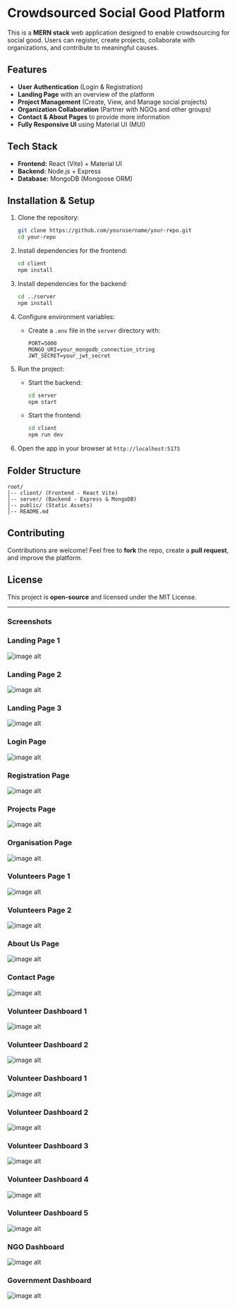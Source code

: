 # Crowdsourced Social Good Platform

This is a **MERN stack** web application designed to enable crowdsourcing for social good. Users can register, create projects, collaborate with organizations, and contribute to meaningful causes.

## Features

- **User Authentication** (Login & Registration)
- **Landing Page** with an overview of the platform
- **Project Management** (Create, View, and Manage social projects)
- **Organization Collaboration** (Partner with NGOs and other groups)
- **Contact & About Pages** to provide more information
- **Fully Responsive UI** using Material UI (MUI)

## Tech Stack

- **Frontend:** React (Vite) + Material UI
- **Backend:** Node.js + Express
- **Database:** MongoDB (Mongoose ORM)

## Installation & Setup

1. Clone the repository:
   ```sh
   git clone https://github.com/yourusername/your-repo.git
   cd your-repo
   ```

2. Install dependencies for the frontend:
   ```sh
   cd client
   npm install
   ```

3. Install dependencies for the backend:
   ```sh
   cd ../server
   npm install
   ```

4. Configure environment variables:
   - Create a `.env` file in the `server` directory with:
     ```env
     PORT=5000
     MONGO_URI=your_mongodb_connection_string
     JWT_SECRET=your_jwt_secret
     ```

5. Run the project:
   - Start the backend:
     ```sh
     cd server
     npm start
     ```
   - Start the frontend:
     ```sh
     cd client
     npm run dev
     ```

6. Open the app in your browser at `http://localhost:5173`

## Folder Structure

```
root/
│-- client/ (Frontend - React Vite)
│-- server/ (Backend - Express & MongoDB)
│-- public/ (Static Assets)
│-- README.md
```

## Contributing

Contributions are welcome! Feel free to **fork** the repo, create a **pull request**, and improve the platform.

## License

This project is **open-source** and licensed under the MIT License.

---

### Screenshots
### Landing Page 1
![image alt](https://github.com/Deepakravuri/CrowdImapct/blob/0411590d621a2348304824576d230ee951260ed0/Output_Images/Landing%20Page%201.png)
### Landing Page 2
![image alt](https://github.com/Deepakravuri/CrowdImapct/blob/304a48051de8f58512e42d8730dd741ddf36dc25/Output_Images/Landing%20Page%202.png)
### Landing Page 3
![image alt](https://github.com/Deepakravuri/CrowdImapct/blob/0a2c35922aed106e58e7fc2292f80be5f9f78c7c/Output_Images/Landing%20page%203.png)
### Login Page
![image alt](https://github.com/Deepakravuri/CrowdImapct/blob/0a2c35922aed106e58e7fc2292f80be5f9f78c7c/Output_Images/Login%20Page.png)
### Registration Page
![image alt](https://github.com/Deepakravuri/CrowdImapct/blob/0a2c35922aed106e58e7fc2292f80be5f9f78c7c/Output_Images/Registration%20Page.png)
### Projects Page
![image alt](https://github.com/Deepakravuri/CrowdImapct/blob/0a2c35922aed106e58e7fc2292f80be5f9f78c7c/Output_Images/Project%20Page.png)
### Organisation Page
![image alt](https://github.com/Deepakravuri/CrowdImapct/blob/0a2c35922aed106e58e7fc2292f80be5f9f78c7c/Output_Images/Organisation%20Page.png)
### Volunteers Page 1
![image alt](https://github.com/Deepakravuri/CrowdImapct/blob/0a2c35922aed106e58e7fc2292f80be5f9f78c7c/Output_Images/Volunter%20Page%201.png)
### Volunteers Page 2
![image alt](https://github.com/Deepakravuri/CrowdImapct/blob/0a2c35922aed106e58e7fc2292f80be5f9f78c7c/Output_Images/Volunteer%20Page%202.png)
### About Us Page
![image alt](https://github.com/Deepakravuri/CrowdImapct/blob/0a2c35922aed106e58e7fc2292f80be5f9f78c7c/Output_Images/About%20Us%20Page.png)
### Contact Page
![image alt](https://github.com/Deepakravuri/CrowdImapct/blob/0a2c35922aed106e58e7fc2292f80be5f9f78c7c/Output_Images/Contact%20Page.png)
### Volunteer Dashboard 1
![image alt](https://github.com/Deepakravuri/CrowdImapct/blob/0a2c35922aed106e58e7fc2292f80be5f9f78c7c/Output_Images/Volunteer%20dashboard%201.png)
### Volunteer Dashboard 2
![image alt](https://github.com/Deepakravuri/CrowdImapct/blob/0a2c35922aed106e58e7fc2292f80be5f9f78c7c/Output_Images/Volunteer%20dashboard%202.png)
### Volunteer Dashboard 1
![image alt](https://github.com/Deepakravuri/CrowdImapct/blob/0a2c35922aed106e58e7fc2292f80be5f9f78c7c/Output_Images/Volunteer%20dashboard%201.png)
### Volunteer Dashboard 2
![image alt](https://github.com/Deepakravuri/CrowdImapct/blob/0a2c35922aed106e58e7fc2292f80be5f9f78c7c/Output_Images/Volunteer%20dashboard%202.png)
### Volunteer Dashboard 3
![image alt](https://github.com/Deepakravuri/CrowdImapct/blob/0a2c35922aed106e58e7fc2292f80be5f9f78c7c/Output_Images/Volunteer%20dashboard%203.png)
### Volunteer Dashboard 4
![image alt](https://github.com/Deepakravuri/CrowdImapct/blob/0a2c35922aed106e58e7fc2292f80be5f9f78c7c/Output_Images/Volunteer%20dashboard%204.png)
### Volunteer Dashboard 5
![image alt](https://github.com/Deepakravuri/CrowdImapct/blob/0a2c35922aed106e58e7fc2292f80be5f9f78c7c/Output_Images/Volunteer%20dashboard%205.png)
### NGO Dashboard
![image alt](https://github.com/Deepakravuri/CrowdImapct/blob/0a2c35922aed106e58e7fc2292f80be5f9f78c7c/Output_Images/NGO%20Dashboard.png)
### Government Dashboard
![image alt](https://github.com/Deepakravuri/CrowdImapct/blob/0a2c35922aed106e58e7fc2292f80be5f9f78c7c/Output_Images/Government%20Dashboard%5D.png)


